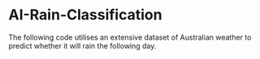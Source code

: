 # AI-Rain-Classification
The following code utilises an extensive dataset of Australian weather to predict whether it will rain the following day.
